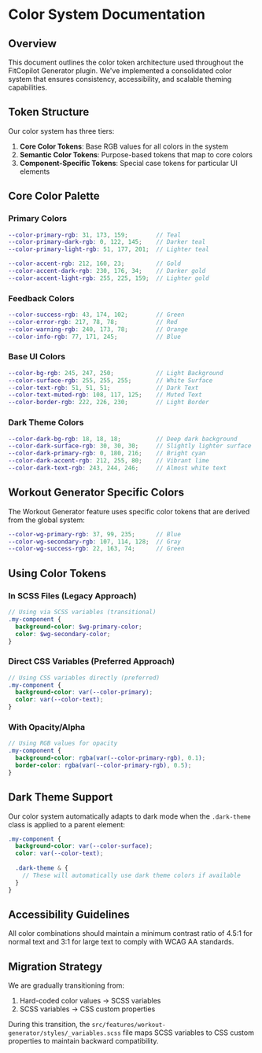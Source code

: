 # Color System Documentation

## Overview

This document outlines the color token architecture used throughout the FitCopilot Generator plugin. We've implemented a consolidated color system that ensures consistency, accessibility, and scalable theming capabilities.

## Token Structure

Our color system has three tiers:

1. **Core Color Tokens**: Base RGB values for all colors in the system
2. **Semantic Color Tokens**: Purpose-based tokens that map to core colors
3. **Component-Specific Tokens**: Special case tokens for particular UI elements

## Core Color Palette

### Primary Colors

```scss
--color-primary-rgb: 31, 173, 159;        // Teal
--color-primary-dark-rgb: 0, 122, 145;    // Darker teal
--color-primary-light-rgb: 51, 177, 201;  // Lighter teal

--color-accent-rgb: 212, 160, 23;         // Gold
--color-accent-dark-rgb: 230, 176, 34;    // Darker gold
--color-accent-light-rgb: 255, 225, 159;  // Lighter gold
```

### Feedback Colors

```scss
--color-success-rgb: 43, 174, 102;        // Green
--color-error-rgb: 217, 78, 78;           // Red
--color-warning-rgb: 240, 173, 78;        // Orange
--color-info-rgb: 77, 171, 245;           // Blue
```

### Base UI Colors

```scss
--color-bg-rgb: 245, 247, 250;            // Light Background
--color-surface-rgb: 255, 255, 255;       // White Surface
--color-text-rgb: 51, 51, 51;             // Dark Text
--color-text-muted-rgb: 108, 117, 125;    // Muted Text
--color-border-rgb: 222, 226, 230;        // Light Border
```

### Dark Theme Colors

```scss
--color-dark-bg-rgb: 18, 18, 18;          // Deep dark background
--color-dark-surface-rgb: 30, 30, 30;     // Slightly lighter surface
--color-dark-primary-rgb: 0, 180, 216;    // Bright cyan
--color-dark-accent-rgb: 212, 255, 80;    // Vibrant lime
--color-dark-text-rgb: 243, 244, 246;     // Almost white text
```

## Workout Generator Specific Colors

The Workout Generator feature uses specific color tokens that are derived from the global system:

```scss
--color-wg-primary-rgb: 37, 99, 235;      // Blue
--color-wg-secondary-rgb: 107, 114, 128;  // Gray
--color-wg-success-rgb: 22, 163, 74;      // Green
```

## Using Color Tokens

### In SCSS Files (Legacy Approach)

```scss
// Using via SCSS variables (transitional)
.my-component {
  background-color: $wg-primary-color;
  color: $wg-secondary-color;
}
```

### Direct CSS Variables (Preferred Approach)

```scss
// Using CSS variables directly (preferred)
.my-component {
  background-color: var(--color-primary);
  color: var(--color-text);
}
```

### With Opacity/Alpha

```scss
// Using RGB values for opacity
.my-component {
  background-color: rgba(var(--color-primary-rgb), 0.1);
  border-color: rgba(var(--color-primary-rgb), 0.5);
}
```

## Dark Theme Support

Our color system automatically adapts to dark mode when the `.dark-theme` class is applied to a parent element:

```scss
.my-component {
  background-color: var(--color-surface);
  color: var(--color-text);
  
  .dark-theme & {
    // These will automatically use dark theme colors if available
  }
}
```

## Accessibility Guidelines

All color combinations should maintain a minimum contrast ratio of 4.5:1 for normal text and 3:1 for large text to comply with WCAG AA standards.

## Migration Strategy

We are gradually transitioning from:
1. Hard-coded color values → SCSS variables
2. SCSS variables → CSS custom properties

During this transition, the `src/features/workout-generator/styles/_variables.scss` file maps SCSS variables to CSS custom properties to maintain backward compatibility. 